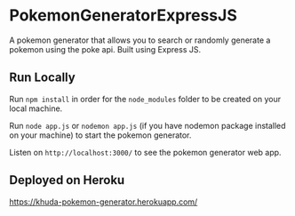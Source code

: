 # PokemonGeneratorExpressJS

A pokemon generator that allows you to search or randomly generate a pokemon using the poke api. Built using Express JS.

## Run Locally

Run `npm install` in order for the `node_modules` folder to be created on your local machine.

Run `node app.js` or `nodemon app.js` (if you have nodemon package installed on your machine) to start the pokemon generator.

Listen on `http://localhost:3000/` to see the pokemon generator web app.

## Deployed on Heroku

https://khuda-pokemon-generator.herokuapp.com/
